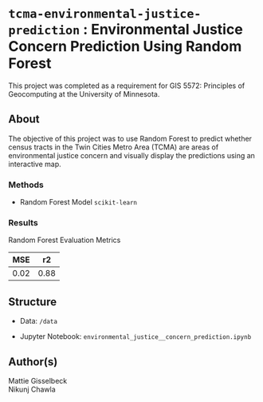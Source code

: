 # `tcma-environmental-justice-prediction` : Environmental Justice Concern Prediction Using Random Forest


This project was completed as a requirement for GIS 5572: Principles of Geocomputing at the University of Minnesota.

## About

The objective of this project was to use Random Forest to predict whether census tracts in the
Twin Cities Metro Area (TCMA) are areas of environmental justice concern and visually display the predictions using an interactive map.

### Methods
- Random Forest Model `scikit-learn`

### Results 
Random Forest Evaluation Metrics

| MSE  | r2    |
| -----| ----- |
| 0.02 | 0.88  |

## Structure
* Data: `/data`

* Jupyter Notebook: `environmental_justice__concern_prediction.ipynb`


## Author(s)
Mattie Gisselbeck
<br>
Nikunj Chawla
